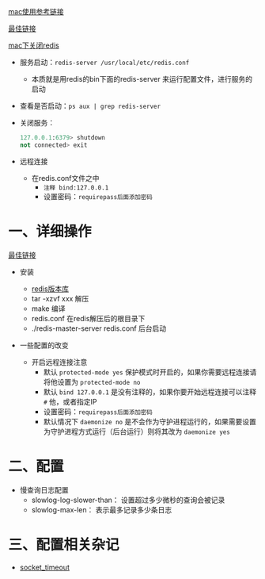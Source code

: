 [mac使用参考链接](https://blog.csdn.net/abcnull/article/details/114403237?ops_request_misc=%257B%2522request%255Fid%2522%253A%2522165278671416781483758217%2522%252C%2522scm%2522%253A%252220140713.130102334.pc%255Fall.%2522%257D&request_id=165278671416781483758217&biz_id=0&utm_medium=distribute.pc_search_result.none-task-blog-2~all~first_rank_ecpm_v1~rank_v31_ecpm-2-114403237-null-null.142^v10^control,157^v4^control&utm_term=mac+%E4%B8%8Bredis%E9%85%8D%E7%BD%AE%E6%96%87%E4%BB%B6%E5%9C%A8%E4%BB%80%E4%B9%88%E5%9C%B0%E6%96%B9&spm=1018.2226.3001.4187)

[最佳链接](https://blog.csdn.net/weixin_34332998/article/details/123568505?ops_request_misc=%257B%2522request%255Fid%2522%253A%2522165337799216781483786111%2522%252C%2522scm%2522%253A%252220140713.130102334..%2522%257D&request_id=165337799216781483786111&biz_id=0&utm_medium=distribute.pc_search_result.none-task-blog-2~all~sobaiduend~default-2-123568505-null-null.142^v10^pc_search_result_control_group,157^v8^control&utm_term=linux%E4%B8%8B%E5%AE%89%E8%A3%85redis&spm=1018.2226.3001.4187)

[mac下关闭redis](https://blog.csdn.net/NickDeCodes/article/details/124342834?ops_request_misc=%257B%2522request%255Fid%2522%253A%2522165712054716782391863984%2522%252C%2522scm%2522%253A%252220140713.130102334.pc%255Fall.%2522%257D&request_id=165712054716782391863984&biz_id=0&utm_medium=distribute.pc_search_result.none-task-blog-2~all~first_rank_ecpm_v1~pc_rank_34-19-124342834-null-null.142^v31^pc_rank_34,185^v2^control&utm_term=%E6%80%8E%E4%B9%88%E5%85%B3%E9%97%ADmac%E7%9A%84redis&spm=1018.2226.3001.4187)

- 服务启动：`redis-server /usr/local/etc/redis.conf`

  - 本质就是用redis的bin下面的redis-server 来运行配置文件，进行服务的启动

- 查看是否启动：`ps aux | grep redis-server`

- 关闭服务：

  ```python
  127.0.0.1:6379> shutdown
  not connected> exit
  ```

- 远程连接
  - 在redis.conf文件之中
    - `注释 bind:127.0.0.1`
    - 设置密码：`requirepass后面添加密码`





# 一、详细操作

[最佳链接](https://blog.csdn.net/weixin_34332998/article/details/123568505?ops_request_misc=%257B%2522request%255Fid%2522%253A%2522165337799216781483786111%2522%252C%2522scm%2522%253A%252220140713.130102334..%2522%257D&request_id=165337799216781483786111&biz_id=0&utm_medium=distribute.pc_search_result.none-task-blog-2~all~sobaiduend~default-2-123568505-null-null.142^v10^pc_search_result_control_group,157^v8^control&utm_term=linux%E4%B8%8B%E5%AE%89%E8%A3%85redis&spm=1018.2226.3001.4187)

- 安装
  - [redis版本库](https://download.redis.io/releases/)
  - tar -xzvf xxx 解压
  - make 编译
  - redis.conf 在redis解压后的根目录下
  - ./redis-master-server redis.conf 后台启动

- 一些配置的改变
  - 开启远程连接注意
    - 默认 `protected-mode yes` 保护模式时开启的，如果你需要远程连接请将他设置为 `protected-mode no`
    - 默认 `bind 127.0.0.1` 是没有注释的，如果你要开始远程连接可以注释 `#` 他，或者指定IP
    - 设置密码：`requirepass后面添加密码`
    - 默认情况下 `daemonize no` 是不会作为守护进程运行的，如果需要设置为守护进程方式运行（后台运行）则将其改为 `daemonize yes`



# 二、配置

- 慢查询日志配置
  - slowlog-log-slower-than： 设置超过多少微秒的查询会被记录
  - slowlog-max-len： 表示最多记录多少条日志

# 三、配置相关杂记

- [socket_timeout](https://stackoverflow.com/questions/23930125/how-to-set-the-redis-timeout-waiting-for-the-response-with-pipeline-in-redis-py)